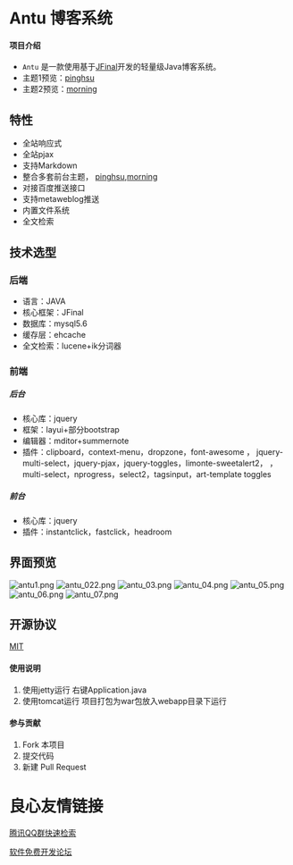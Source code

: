 # Antu 博客系统

#### 项目介绍

+ `Antu` 是一款使用基于[JFinal](https://gitee.com/jfinal/jfinal)开发的轻量级Java博客系统。
+ 主题1预览：[pinghsu](http://pinghsu.autu.live)
+ 主题2预览：[morning](http://morning.autu.live)

## 特性

+ 全站响应式
+ 全站pjax
+ 支持Markdown
+ 整合多套前台主题， [pinghsu](https://github.com/chakhsu/pinghsu),[morning](http://www.yangqq.com/zaoan/)
+ 对接百度推送接口
+ 支持metaweblog推送
+ 内置文件系统
+ 全文检索

## 技术选型
### 后端
+ 语言：JAVA
+ 核心框架：JFinal
+ 数据库：mysql5.6
+ 缓存层：ehcache
+ 全文检索：lucene+ik分词器
### 前端
 #####      后台
+ 核心库：jquery
+ 框架：layui+部分bootstrap
+ 编辑器：mditor+summernote
+ 插件：clipboard，context-menu，dropzone，font-awesome ，
jquery-multi-select，jquery-pjax，jquery-toggles，limonte-sweetalert2，
，multi-select，nprogress，select2，tagsinput，art-template toggles 
 #####      前台
 + 核心库：jquery
 + 插件：instantclick，fastclick，headroom

## 界面预览

![antu1.png](http://pd6htjig8.bkt.clouddn.com/20180929160422.png)
![antu_022.png](http://pd6htjig8.bkt.clouddn.com/20180929160744.png)
![antu_03.png](http://pd6htjig8.bkt.clouddn.com/20180929160744.png)
![antu_04.png](http://pd6htjig8.bkt.clouddn.com/20180929161049.png)
![antu_05.png](http://pd6htjig8.bkt.clouddn.com/20180929161200.png)
![antu_06.png](http://pd6htjig8.bkt.clouddn.com/20180929161229.png)
![antu_07.png](http://pd6htjig8.bkt.clouddn.com/TIM图片20181002120153.png)

## 开源协议

[MIT](LICENSE)
#### 使用说明

1. 使用jetty运行 右键Application.java
2. 使用tomcat运行 项目打包为war包放入webapp目录下运行

#### 参与贡献

1. Fork 本项目
3. 提交代码
4. 新建 Pull Request


 # 良心友情链接

[腾讯QQ群快速检索](http://u.720life.cn/s/8cf73f7c)

[软件免费开发论坛](http://u.720life.cn/s/bbb01dc0)